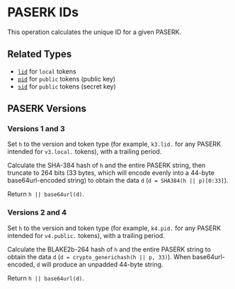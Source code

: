 # PASERK IDs

This operation calculates the unique ID for a given PASERK.

## Related Types

* [`lid`](../types/lid.md) for `local` tokens
* [`pid`](../types/pid.md) for `public` tokens (public key)
* [`sid`](../types/sid.md) for `public` tokens (secret key)

## PASERK Versions

### Versions 1 and 3

Set `h` to the version and token type (for example, `k3.lid.` for
any PASERK intended for `v3.local.` tokens), with a trailing period.

Calculate the SHA-384 hash of `h` and the entire PASERK string,
then truncate to 264 bits (33 bytes, which will encode evenly into a
44-byte base64url-encoded string) to obtain the data `d`
(`d = SHA384(h || p)[0:33]`).

Return `h || base64url(d)`.

### Versions 2 and 4

Set `h` to the version and token type (for example, `k4.pid.` for
any PASERK intended for `v4.public.` tokens), with a trailing period.

Calculate the BLAKE2b-264 hash of `h` and the entire PASERK string
to obtain the data `d` (`d = crypto_generichash(h || p, 33)`).
When base64url-encoded, `d` will produce an unpadded 44-byte string.

Return `h || base64url(d)`.
